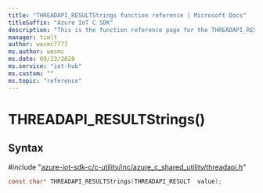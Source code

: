 ```yaml
---                             
title: "THREADAPI_RESULTStrings function reference | Microsoft Docs" 
titleSuffix: "Azure IoT C SDK"            
description: "This is the function reference page for the THREADAPI_RESULTStrings() function in the Azure IoT C SDK. This SDK is used with Azure IoT Hub and Azure IoT Hub Device Provisioning Service"            
manager: timlt                 
author: wesmc7777              
ms.author: wesmc               
ms.date: 09/23/2020                    
ms.service: "iot-hub"             
ms.custom: ""                
ms.topic: "reference"        
---                            
```


# THREADAPI_RESULTStrings()

## Syntax

\#include "[azure-iot-sdk-c/c-utility/inc/azure_c_shared_utility/threadapi.h](../threadapi-h.md)"  
```C
const char* THREADAPI_RESULTStrings(THREADAPI_RESULT  value);
```

